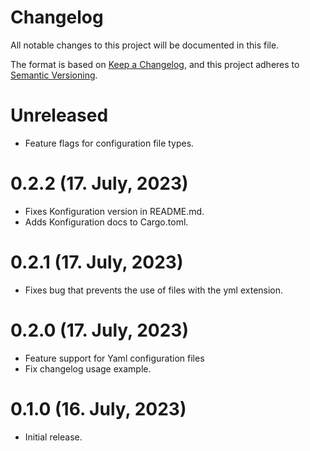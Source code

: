 # Changelog

All notable changes to this project will be documented in this file.

The format is based on [Keep a Changelog](https://keepachangelog.com/en/1.0.0/),
and this project adheres to [Semantic Versioning](https://semver.org/spec/v2.0.0.html).

# Unreleased

- Feature flags for configuration file types.

# 0.2.2 (17. July, 2023)

- Fixes Konfiguration version in README.md.
- Adds Konfiguration docs to Cargo.toml.

# 0.2.1 (17. July, 2023)

- Fixes bug that prevents the use of files with the yml extension.

# 0.2.0 (17. July, 2023)

- Feature support for Yaml configuration files
- Fix changelog usage example.


# 0.1.0 (16. July, 2023)

- Initial release.
